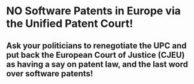 # NO Software Patents in Europe via the Unified Patent Court!

## Ask your politicians to renegotiate the UPC and put back the European Court of Justice (CJEU) as having a say on patent law, and the last word over software patents!
